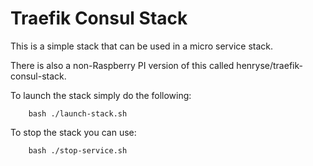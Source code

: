# Traefik Consul Stack

This is a simple stack that can be used in a micro service stack.
 
There is also a non-Raspberry PI version of this called henryse/traefik-consul-stack.

To launch the stack simply do the following:

        bash ./launch-stack.sh
        
To stop the stack you can use:

        bash ./stop-service.sh